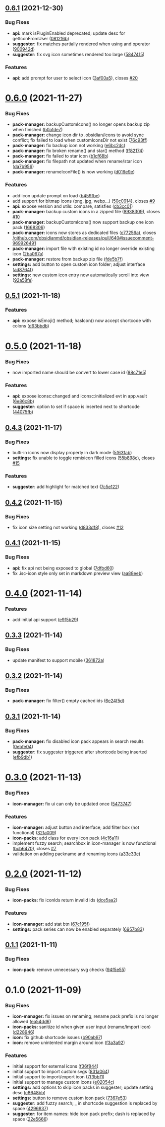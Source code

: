 ## [0.6.1](https://github.com/aidenlx/obsidian-icon-shortcodes/compare/0.6.0...0.6.1) (2021-12-30)


### Bug Fixes

* **api:** mark isPluginEnabled deprecated; update desc for getIconFromUser ([0812f6b](https://github.com/aidenlx/obsidian-icon-shortcodes/commit/0812f6beaed1a5c0557433621bc8289b08d42e4b))
* **suggester:** fix matches partially rendered when using and operator ([900942d](https://github.com/aidenlx/obsidian-icon-shortcodes/commit/900942d4b63c363cd2526edc27f51938d2118ef9))
* **suggester:** fix svg icon sometimes rendered too large ([5847415](https://github.com/aidenlx/obsidian-icon-shortcodes/commit/5847415535302425fb0ba1fff7a3948cf16fa529))


### Features

* **api:** add prompt for user to select icon ([3af00a5](https://github.com/aidenlx/obsidian-icon-shortcodes/commit/3af00a56404d723e59ea63c00c3bc9b0155449b0)), closes [#20](https://github.com/aidenlx/obsidian-icon-shortcodes/issues/20)

# [0.6.0](https://github.com/aidenlx/obsidian-icon-shortcodes/compare/0.5.1...0.6.0) (2021-11-27)


### Bug Fixes

* **pack-manager:** backupCustomIcons() no longer opens backup zip when finished ([b0afde7](https://github.com/aidenlx/obsidian-icon-shortcodes/commit/b0afde70f801f1a7c70b994a06582c2e701c4063))
* **pack-manager:** change icon dir to .obsidian/icons to avoid sync conflict; fix failed to load when customIconsDir not exist ([76c93ff](https://github.com/aidenlx/obsidian-icon-shortcodes/commit/76c93ffff6b9899c35f1e02f4383551a1c0f4210))
* **pack-manager:** fix backup icon not working ([e6bc2dc](https://github.com/aidenlx/obsidian-icon-shortcodes/commit/e6bc2dcc7ed9fc87dcfbb865fd36fed1ef291184))
* **pack-manager:** fix broken rename() and star() method ([ff82174](https://github.com/aidenlx/obsidian-icon-shortcodes/commit/ff821745c4870aac66c1c16a1cc2b33769eaa8d6))
* **pack-manager:** fix failed to star icon ([b1cf68b](https://github.com/aidenlx/obsidian-icon-shortcodes/commit/b1cf68b40c760ab0f27bedae31fb241170679a66))
* **pack-manager:** fix filepath not updated when rename/star icon ([da7b956](https://github.com/aidenlx/obsidian-icon-shortcodes/commit/da7b9568033321d1e0e583894d9964675d1e5483))
* **pack-manager:** renameIconFile() is now working ([d016e9e](https://github.com/aidenlx/obsidian-icon-shortcodes/commit/d016e9ed66edbf0b8afcfa9d4c37edd5d5d10bbc))


### Features

* add icon update prompt on load ([b459fbe](https://github.com/aidenlx/obsidian-icon-shortcodes/commit/b459fbee4b5dcf73c7c038dbdc5e851f024bf131))
* add support for bitmap icons (png, jpg, webp...) ([50c0914](https://github.com/aidenlx/obsidian-icon-shortcodes/commit/50c09144d4a1ded79b236e82be08a89a6899d524)), closes [#9](https://github.com/aidenlx/obsidian-icon-shortcodes/issues/9)
* **api:** expose version and utils: compare, satisfies ([cb3cc01](https://github.com/aidenlx/obsidian-icon-shortcodes/commit/cb3cc01163f46c35c9bab87e294d56d0697055a5))
* **pack-manager:** backup custom icons in a zipped file ([8938309](https://github.com/aidenlx/obsidian-icon-shortcodes/commit/89383090663bc284686cf03f37c93eece3c0255c)), closes [#10](https://github.com/aidenlx/obsidian-icon-shortcodes/issues/10)
* **pack-manager:** backupCustomIcons() now support backup one icon pack ([1668306](https://github.com/aidenlx/obsidian-icon-shortcodes/commit/166830635fc39d636f509d0268d5f9208c3d6346))
* **pack-manager:** icons now stores as dedicated files ([c77256a](https://github.com/aidenlx/obsidian-icon-shortcodes/commit/c77256a5062400c54172d4051633c88a7642065e)), closes [/github.com/obsidianmd/obsidian-releases/pull/640#issuecomment-969926491](https://github.com//github.com/obsidianmd/obsidian-releases/pull/640/issues/issuecomment-969926491)
* **pack-manager:** import file with existing id no longer override existing icon ([2ba067a](https://github.com/aidenlx/obsidian-icon-shortcodes/commit/2ba067ae5a39a673c4dc0e22b64d350f4ba066dc))
* **pack-manager:** restore from backup zip file ([fde5b7f](https://github.com/aidenlx/obsidian-icon-shortcodes/commit/fde5b7ff469f8e238d0a8108eac41a669ee3c1e4))
* **settings:** add button to open custom icon folder; adjust interface ([ad8764f](https://github.com/aidenlx/obsidian-icon-shortcodes/commit/ad8764fd0f421b5c9519da08a050b5d577a94b20))
* **settings:** new custom icon entry now automatically scroll into view ([92a58fe](https://github.com/aidenlx/obsidian-icon-shortcodes/commit/92a58fe9cb3eb09101393e86098795770631f004))

## [0.5.1](https://github.com/aidenlx/obsidian-icon-shortcodes/compare/0.5.0...0.5.1) (2021-11-18)


### Features

* **api:** expose isEmoji() method; hasIcon() now accept shortcode with colons ([d63bbdb](https://github.com/aidenlx/obsidian-icon-shortcodes/commit/d63bbdb4d5aa56979b6a34c666478cd148daa455))

# [0.5.0](https://github.com/aidenlx/obsidian-icon-shortcodes/compare/0.4.3...0.5.0) (2021-11-18)


### Bug Fixes

* now imported name should be convert to lower case id ([88c71e5](https://github.com/aidenlx/obsidian-icon-shortcodes/commit/88c71e5a95c0c24d3184ae82d1a8147663a7c3d0))


### Features

* **api:** expose iconsc:changed and iconsc:initialized evt in app.vault ([6e86c8b](https://github.com/aidenlx/obsidian-icon-shortcodes/commit/6e86c8b6ce833146f8bd71ff0eb54a2540addc70))
* **suggester:** option to set if space is inserted next to shortcode ([44075fb](https://github.com/aidenlx/obsidian-icon-shortcodes/commit/44075fbe09b6624b0ba48398124ef537cdbf6a75))

## [0.4.3](https://github.com/aidenlx/obsidian-icon-shortcodes/compare/0.4.2...0.4.3) (2021-11-17)


### Bug Fixes

* bulti-in icons now display properly in dark mode ([5f631ab](https://github.com/aidenlx/obsidian-icon-shortcodes/commit/5f631ab17e2157e180f94ba8e7b6d5225e8c4616))
* **settings:** fix unable to toggle remixicon filled icons ([55b898c](https://github.com/aidenlx/obsidian-icon-shortcodes/commit/55b898c89baca2b938a24b5865bb3c8ed0005b54)), closes [#15](https://github.com/aidenlx/obsidian-icon-shortcodes/issues/15)


### Features

* **suggester:** add highlight for matched text ([7c5e122](https://github.com/aidenlx/obsidian-icon-shortcodes/commit/7c5e1220a8fddf4a42132d80f40ef59c59b241f1))

## [0.4.2](https://github.com/aidenlx/obsidian-icon-shortcodes/compare/0.4.1...0.4.2) (2021-11-15)


### Bug Fixes

* fix icon size setting not working ([d833df8](https://github.com/aidenlx/obsidian-icon-shortcodes/commit/d833df8cfd772b56bc52a754899e9dd5cbb8abf5)), closes [#12](https://github.com/aidenlx/obsidian-icon-shortcodes/issues/12)

## [0.4.1](https://github.com/aidenlx/obsidian-icon-shortcodes/compare/0.4.0...0.4.1) (2021-11-15)


### Bug Fixes

* **api:** fix api not being exposed to global ([7dfbd60](https://github.com/aidenlx/obsidian-icon-shortcodes/commit/7dfbd60e777358ada60b4709c7d564e63012fbad))
* fix .isc-icon style only set in markdown preview view ([aa88eeb](https://github.com/aidenlx/obsidian-icon-shortcodes/commit/aa88eebabef6813654e7be05883c97328971aeda))

# [0.4.0](https://github.com/aidenlx/obsidian-icon-shortcodes/compare/0.3.3...0.4.0) (2021-11-14)


### Features

* add initial api support ([e9f5b29](https://github.com/aidenlx/obsidian-icon-shortcodes/commit/e9f5b29afd705e6d15822b33e50ca388d32a5206))

## [0.3.3](https://github.com/aidenlx/obsidian-icon-shortcodes/compare/0.3.2...0.3.3) (2021-11-14)


### Bug Fixes

* update manifest to support mobile ([361872a](https://github.com/aidenlx/obsidian-icon-shortcodes/commit/361872a6aebb7cc705a917c530cfd46858a6e9df))

## [0.3.2](https://github.com/aidenlx/obsidian-icon-shortcodes/compare/0.3.1...0.3.2) (2021-11-14)


### Bug Fixes

* **pack-manager:** fix filter() empty cached ids ([6e24f5d](https://github.com/aidenlx/obsidian-icon-shortcodes/commit/6e24f5d3dde45dbd57a76570aaa3612c410536e2))

## [0.3.1](https://github.com/aidenlx/obsidian-icon-shortcodes/compare/0.3.0...0.3.1) (2021-11-14)


### Bug Fixes

* **pack-manager:** fix disabled icon pack appears in search results ([0ebfe04](https://github.com/aidenlx/obsidian-icon-shortcodes/commit/0ebfe04308a1e9d9cf7d4eeaa6eb6e1140e4078c))
* **suggester:** fix suggester triggered after shortcode being inserted ([efb9db1](https://github.com/aidenlx/obsidian-icon-shortcodes/commit/efb9db17b0a751cf6750b7138b6a9f0ef79b6a56))

# [0.3.0](https://github.com/aidenlx/obsidian-icon-shortcodes/compare/0.2.0...0.3.0) (2021-11-13)


### Bug Fixes

* **icon-manager:** fix ui can only be updated once ([5473747](https://github.com/aidenlx/obsidian-icon-shortcodes/commit/5473747ad3f41b88d0b0dcd4b80d82712eafffc9))


### Features

* **icon-manager:** adjust button and interface; add filter box (not functional) ([32fa009](https://github.com/aidenlx/obsidian-icon-shortcodes/commit/32fa00944a42025109e242c6d12efef42e388d8e))
* **icon-packs:** add class for every icon pack ([4c16a11](https://github.com/aidenlx/obsidian-icon-shortcodes/commit/4c16a11a68ae9e1a6693a3d6c2a4edd816178a7e))
* implement fuzzy search; searchbox in icon-manager is now functional ([bcb6470](https://github.com/aidenlx/obsidian-icon-shortcodes/commit/bcb64702a0589e0176ee47541306e66f98946075)), closes [#7](https://github.com/aidenlx/obsidian-icon-shortcodes/issues/7)
* validation on adding packname and renaming icons ([a33c33c](https://github.com/aidenlx/obsidian-icon-shortcodes/commit/a33c33ca019ed0580f2301907d5f50b84b999c33))

# [0.2.0](https://github.com/aidenlx/obsidian-icon-shortcodes/compare/0.1.1...0.2.0) (2021-11-12)


### Bug Fixes

* **icon-packs:** fix iconIds return invalid ids ([dce5aa2](https://github.com/aidenlx/obsidian-icon-shortcodes/commit/dce5aa2443d143f563f13076b6bc8be53720c671))


### Features

* **icon-manager:** add stat btn ([67c195f](https://github.com/aidenlx/obsidian-icon-shortcodes/commit/67c195ffa88256a440fcb0f1fbcd9f4d0d1499cc))
* **settings:** pack series can now be enabled separately ([6957b83](https://github.com/aidenlx/obsidian-icon-shortcodes/commit/6957b83f4eabd49917cb2f4891cb91dd694a2150))

## [0.1.1](https://github.com/aidenlx/obsidian-icon-shortcodes/compare/0.1.0...0.1.1) (2021-11-11)


### Bug Fixes

* **icon-pack:** remove unnecessary svg checks ([94f5e55](https://github.com/aidenlx/obsidian-icon-shortcodes/commit/94f5e5571b53689f7a628a488a27a0e954dcdfed))

# 0.1.0 (2021-11-09)


### Bug Fixes

* **icon-manager:** fix issues on renaming; rename pack prefix is no longer allowed ([ea54dd6](https://github.com/aidenlx/obsidian-icon-shortcodes/commit/ea54dd6456d8acd38ccc1218e294293fd52d0a4e))
* **icon-packs:** sanitize id when given user input (rename/import icon) ([d228946](https://github.com/aidenlx/obsidian-icon-shortcodes/commit/d2289461fd4e144413770b6b5aef24eef033e7b3))
* **icon:** fix github shortcode issues ([b90ab97](https://github.com/aidenlx/obsidian-icon-shortcodes/commit/b90ab97cc6cd01b899242067b0f0cc9ec1405d2e))
* **icon:** remove unintented margin around icon ([f3a3a92](https://github.com/aidenlx/obsidian-icon-shortcodes/commit/f3a3a924272bcf3d13b443e143c1dab928bf6219))


### Features

* initial support for external icons ([f36f844](https://github.com/aidenlx/obsidian-icon-shortcodes/commit/f36f84481be7003c088f60c28fbf4b9433599c3d))
* initial support to import custom svgs ([831a064](https://github.com/aidenlx/obsidian-icon-shortcodes/commit/831a0640bad3ccf0f01ed801caa4d88ce04a3aa1))
* initial support to import/export icon ([7f3bbf1](https://github.com/aidenlx/obsidian-icon-shortcodes/commit/7f3bbf1399100014339ac406b6a64ea7540bd474))
* initial support to manage custom icons ([e02054c](https://github.com/aidenlx/obsidian-icon-shortcodes/commit/e02054c1a948a4e7aec49d40641f5f5ac8054881))
* **settings:** add options to skip icon packs in suggester; update setting desc ([c8648bb](https://github.com/aidenlx/obsidian-icon-shortcodes/commit/c8648bb23e90ea009a33139b76de1b44ffc62b8d))
* **settings:** button to remove custom icon pack ([7367e53](https://github.com/aidenlx/obsidian-icon-shortcodes/commit/7367e5386711c8297b0a6a2a53864add5c165d7b))
* **suggester:** add fuzzy search; _ in shortcode suggestion is replaced by space ([4296837](https://github.com/aidenlx/obsidian-icon-shortcodes/commit/42968377717396a5658ef72f8d5676bc1f0b598c))
* **suggester:** for item names: hide icon pack prefix; dash is replaced by space ([22e5666](https://github.com/aidenlx/obsidian-icon-shortcodes/commit/22e56667b69217716219316d874fda60c1215589))

